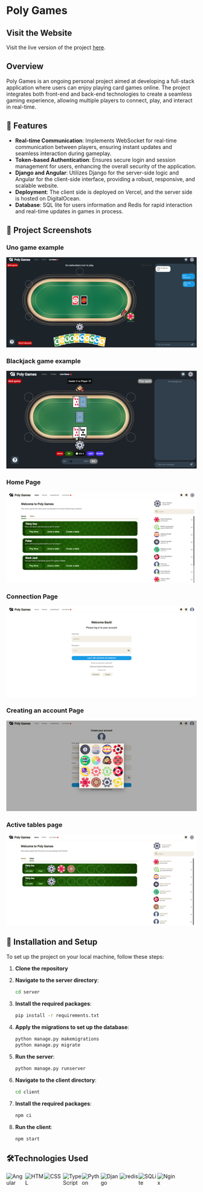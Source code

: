 # Poly Games

## Visit the Website

Visit the live version of the project [here](https://www.poly-games.online).

## Overview

Poly Games is an ongoing personal project aimed at developing a full-stack application where users can enjoy playing card games online. The project integrates both front-end and back-end technologies to create a seamless gaming experience, allowing multiple players to connect, play, and interact in real-time.

## 🌟 Features

- **Real-time Communication**: Implements WebSocket for real-time communication between players, ensuring instant updates and seamless interaction during gameplay.
- **Token-based Authentication**: Ensures secure login and session management for users, enhancing the overall security of the application.
- **Django and Angular**: Utilizes Django for the server-side logic and Angular for the client-side interface, providing a robust, responsive, and scalable website.
- **Deployment**: The client side is deployed on Vercel, and the server side is hosted on DigitalOcean.
- **Database**: SQL lite for users information and Redis for rapid interaction and real-time updates in games in process.

## 📸 Project Screenshots

### Uno game example
![Uno game](img/screenshot7.png)

### Blackjack game example
![Uno game](img/screenshot8.png)

### Home Page
![Home Page](img/screenshot1.png)

### Connection Page
![Connection Page](img/screenshot2.png)

### Creating an account Page
![Creating an Account Page](img/screenshot3.png)

### Active tables page
![Active tables](img/screenshot6.png)

## 🚀 Installation and Setup

To set up the project on your local machine, follow these steps:

1. **Clone the repository**

2. **Navigate to the server directory**:
   ```sh
   cd server
3. **Install the required packages**:
   ```sh
   pip install -r requirements.txt
4. **Apply the migrations to set up the database**:
   ```sh
   python manage.py makemigrations
   python manage.py migrate
5. **Run the server**:
   ```sh
   python manage.py runserver
6. **Navigate to the client directory**:
   ```sh
   cd client
7. **Install the required packages**:
   ```sh
   npm ci
8. **Run the client**:
   ```sh
   npm start
   
## 🛠️Technologies Used

<img  align="left" width="50" src="https://user-images.githubusercontent.com/25181517/183890595-779a7e64-3f43-4634-bad2-eceef4e80268.png" alt="Angular" title="Angular"/>
<img  align="left" width="50" src="https://user-images.githubusercontent.com/25181517/192158954-f88b5814-d510-4564-b285-dff7d6400dad.png" alt="HTML" title="HTML"/>
<img align="left"  width="50" src="https://user-images.githubusercontent.com/25181517/183898674-75a4a1b1-f960-4ea9-abcb-637170a00a75.png" alt="CSS" title="CSS"/>
<img  align="left" width="50" src="https://user-images.githubusercontent.com/25181517/183890598-19a0ac2d-e88a-4005-a8df-1ee36782fde1.png" alt="TypeScript" title="TypeScript"/>
<img align="left"  width="50" src="https://user-images.githubusercontent.com/25181517/183423507-c056a6f9-1ba8-4312-a350-19bcbc5a8697.png" alt="Python" title="Python"/>
<img align="left"  width="50" src="https://github.com/marwin1991/profile-technology-icons/assets/62091613/9bf5650b-e534-4eae-8a26-8379d076f3b4" alt="Django" title="Django"/>
<img align="left"  width="50" src="https://user-images.githubusercontent.com/25181517/182884894-d3fa6ee0-f2b4-4960-9961-64740f533f2a.png" alt="redis" title="redis"/>
<img align="left"  width="50" src="https://github.com/marwin1991/profile-technology-icons/assets/136815194/82df4543-236b-4e45-9604-5434e3faab17" alt="SQLite" title="SQLite"/>
<img  align="left" width="50" src="https://user-images.githubusercontent.com/25181517/183345125-9a7cd2e6-6ad6-436f-8490-44c903bef84c.png" alt="Nginx" title="Nginx"/>

